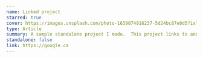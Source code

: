 ```yaml
---
name: Linked project
starred: true
cover: https://images.unsplash.com/photo-1639074916237-5d24bc87e0d5?ixlib=rb-1.2.1&ixid=MnwxMjA3fDB8MHxwaG90by1wYWdlfHx8fGVufDB8fHx8&auto=format&fit=crop&w=776&q=80
type: Article
summary: A sample standalone project I made.  This project links to another external website and doesn't need much of an explination.
standalone: false
link: https://google.ca
---
```

